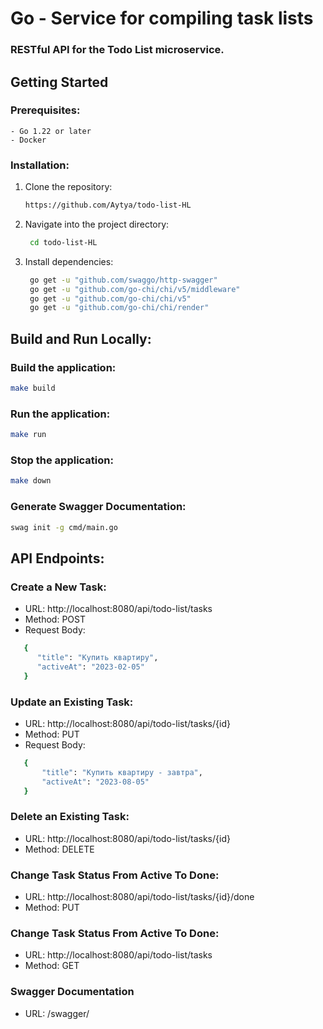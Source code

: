 # Go - Service for compiling task lists

### RESTful API for the Todo List microservice.

## Getting Started

### Prerequisites:
    - Go 1.22 or later
    - Docker
### Installation:
1. Clone the repository:
   ```bash
   https://github.com/Aytya/todo-list-HL
   ```
2. Navigate into the project directory:
   ```bash
    cd todo-list-HL
   ```
3. Install dependencies:
   ```bash
    go get -u "github.com/swaggo/http-swagger"
    go get -u "github.com/go-chi/chi/v5/middleware"
    go get -u "github.com/go-chi/chi/v5"
    go get -u "github.com/go-chi/chi/render"
   ```

##  Build and Run Locally:
### Build the application:
   ```bash
   make build
   ```
### Run the application:
   ```bash
   make run
   ```
### Stop the application:
   ```bash
   make down
   ```

### Generate Swagger Documentation:
   ```bash
   swag init -g cmd/main.go
   ```
## API Endpoints:
### Create a New Task:
   - URL: http://localhost:8080/api/todo-list/tasks
   - Method: POST
   - Request Body: 
 ```bash
    {
       "title": "Купить квартиру",
       "activeAt": "2023-02-05"
    }
 ```
### Update an Existing Task:
   - URL: http://localhost:8080/api/todo-list/tasks/{id}
   - Method: PUT
   - Request Body:
 ```bash
    { 
        "title": "Купить квартиру - завтра",
        "activeAt": "2023-08-05" 
    }
 ```
### Delete an Existing Task:
- URL: http://localhost:8080/api/todo-list/tasks/{id}
- Method: DELETE

### Change Task Status From Active To Done:
- URL: http://localhost:8080/api/todo-list/tasks/{id}/done
- Method: PUT 

### Change Task Status From Active To Done:
- URL: http://localhost:8080/api/todo-list/tasks
- Method: GET

### Swagger Documentation
- URL: /swagger/
